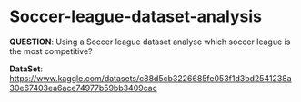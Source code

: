 # Soccer-league-dataset-analysis

**QUESTION**: Using a Soccer league dataset analyse which soccer league is the most competitive?

**DataSet**: https://www.kaggle.com/datasets/c88d5cb3226685fe053f1d3bd2541238a30e67403ea6ace74977b59bb3409cac
